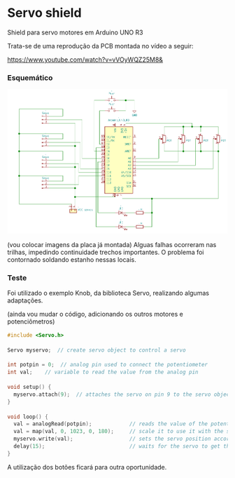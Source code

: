 # Servo shield
Shield para servo motores em Arduino UNO R3

Trata-se de uma reprodução da PCB montada no vídeo a seguir: 

https://www.youtube.com/watch?v=vVOyWQZ25M8&

<h3>Esquemático</h3>

![](images/esquematico.png)


(vou colocar imagens da placa já montada)
Alguas falhas ocorreram nas trilhas, impedindo continuidade trechos importantes. O problema foi contornado soldando estanho nessas locais.

<h3>Teste</h3>

Foi utilizado o exemplo Knob, da biblioteca Servo, realizando algumas adaptações. 


(ainda vou mudar o código, adicionando os outros motores e potenciômetros)
```c
#include <Servo.h>

Servo myservo;  // create servo object to control a servo

int potpin = 0;  // analog pin used to connect the potentiometer
int val;    // variable to read the value from the analog pin

void setup() {
  myservo.attach(9);  // attaches the servo on pin 9 to the servo object
}

void loop() {
  val = analogRead(potpin);            // reads the value of the potentiometer (value between 0 and 1023)
  val = map(val, 0, 1023, 0, 180);     // scale it to use it with the servo (value between 0 and 180)
  myservo.write(val);                  // sets the servo position according to the scaled value
  delay(15);                           // waits for the servo to get there
}
```





A utilização dos botões ficará para outra oportunidade.
